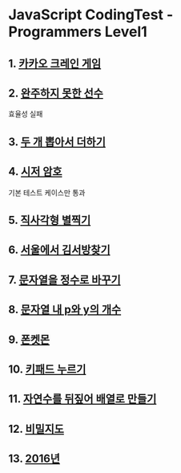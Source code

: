 # JavaScript CodingTest - Programmers Level1

## 1. [카카오 크레인 게임 ](https://programmers.co.kr/learn/courses/30/lessons/64061)

## 2. [완주하지 못한 선수 ](https://programmers.co.kr/learn/courses/30/lessons/42576)

효율성 실패

## 3. [두 개 뽑아서 더하기](https://programmers.co.kr/learn/courses/30/lessons/68644)

## 4. [시저 암호](https://programmers.co.kr/learn/courses/30/lessons/12926)

기본 테스트 케이스만 통과

## 5. [직사각형 별찍기](https://programmers.co.kr/learn/courses/30/lessons/12969)

## 6. [서울에서 김서방찾기](https://programmers.co.kr/learn/courses/30/lessons/12919)

## 7. [문자열을 정수로 바꾸기](https://programmers.co.kr/learn/courses/30/lessons/12925)

## 8. [문자열 내 p와 y의 개수](https://programmers.co.kr/learn/courses/30/lessons/12916)

## 9. [폰켓몬](https://programmers.co.kr/learn/courses/30/lessons/1845)

## 10. [키패드 누르기](https://programmers.co.kr/learn/courses/30/lessons/67256)

## 11. [자연수를 뒤짚어 배열로 만들기](https://programmers.co.kr/learn/courses/30/lessons/12932link)

## 12. [비밀지도](https://programmers.co.kr/learn/courses/30/lessons/17681)

## 13. [2016년](https://programmers.co.kr/learn/courses/30/lessons/12901)
